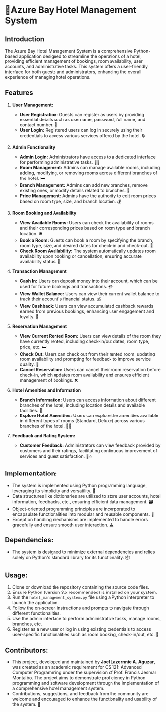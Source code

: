 # 🏨Azure Bay Hotel Management System

## Introduction
The Azure Bay Hotel Management System is a comprehensive Python-based application designed to streamline the operations of a hotel, providing efficient management of bookings, room availability, user accounts, and administrative tasks. This system offers a user-friendly interface for both guests and administrators, enhancing the overall experience of managing hotel operations.

## Features
1. **User Management:**
   - **User Registration:** Guests can register as users by providing essential details such as username, password, full name, and contact number. 📝
   - **User Login:** Registered users can log in securely using their credentials to access various services offered by the hotel. 🔒

2. **Admin Functionality**
   - **Admin Login:** Administrators have access to a dedicated interface for performing administrative tasks. 👨‍💼
   - **Room Management:** Admins can manage available rooms, including adding, modifying, or removing rooms across different branches of the hotel. 🛏️
   - **Branch Management:** Admins can add new branches, remove existing ones, or modify details related to branches. 🏢
   - **Price Management:** Admins have the authority to edit room prices based on room type, size, and branch location. 💰

3. **Room Booking and Availability**
   - **View Available Rooms:** Users can check the availability of rooms and their corresponding prices based on room type and branch location. 🛎️
   - **Book a Room:** Guests can book a room by specifying the branch, room type, size, and desired dates for check-in and check-out. 📅
   - **Check Room Availability:** The system automatically updates room availability upon booking or cancellation, ensuring accurate availability status. 🔄

4. **Transaction Management**
   - **Cash In:** Users can deposit money into their account, which can be used for future bookings and transactions. 💳
   - **View Wallet Balance:** Users can view their current wallet balance to track their account's financial status. 💰
   - **View Cashback:** Users can view accumulated cashback rewards earned from previous bookings, enhancing user engagement and loyalty. 🎁

5. **Reservation Management**
   - **View Current Rented Room:** Users can view details of the room they have currently rented, including check-in/out dates, room type, price, etc. 🛏️
   - **Check Out:** Users can check out from their rented room, updating room availability and prompting for feedback to improve service quality. 🚪
   - **Cancel Reservation:** Users can cancel their room reservation before check-in, which updates room availability and ensures efficient management of bookings. ❌

6. **Hotel Amenities and Information**
   - **Branch Information:** Users can access information about different branches of the hotel, including location details and available facilities. 📍
   - **Explore Hotel Amenities:** Users can explore the amenities available in different types of rooms (Standard, Deluxe) across various branches of the hotel. 🏊‍♂️

8. **Feedback and Rating System:**
   - **Customer Feedback:** Administrators can view feedback provided by customers and their ratings, facilitating continuous improvement of services and guest satisfaction. 📝⭐

## Implementation:
- The system is implemented using Python programming language, leveraging its simplicity and versatility. 🐍
- Data structures like dictionaries are utilized to store user accounts, hotel information, feedbacks, etc., ensuring efficient data management. 🗃️
- Object-oriented programming principles are incorporated to encapsulate functionalities into modular and reusable components. 🔄
- Exception handling mechanisms are implemented to handle errors gracefully and ensure smooth user interaction. ⚠️

## Dependencies:
- The system is designed to minimize external dependencies and relies solely on Python's standard library for its functionality. 📦

## Usage:
1. Clone or download the repository containing the source code files.
2. Ensure Python (version 3.x recommended) is installed on your system.
3. Run the `hotel_management_system.py` file using a Python interpreter to launch the application.
4. Follow the on-screen instructions and prompts to navigate through different functionalities.
5. Use the admin interface to perform administrative tasks, manage rooms, branches, etc.
6. Register as a new user or log in using existing credentials to access user-specific functionalities such as room booking, check-in/out, etc. 🔑

## Contributors:
- This project, developed and maintained by **Joel Lazernnie A. Aguzar**, was created as an academic requirement for CS 121: Advanced Computer Programming under the supervision of Prof. Francis Jesmar Montalbo. The project aims to demonstrate proficiency in Python programming and software development through the implementation of a comprehensive hotel management system.
- Contributions, suggestions, and feedback from the community are welcome and encouraged to enhance the functionality and usability of the system. 🙌
